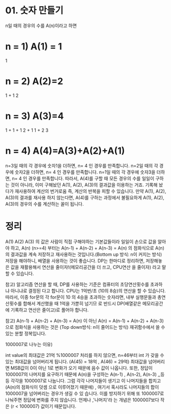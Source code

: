 # 01. 숫자 만들기

n일 때의 경우의 수를 A(n)이라고 하면

# n = 1)  A(1) = 1

1

# n = 2) A(2)=2

1 + 1
2

# n = 3) A(3)=4

1 + 1 + 1
2 + 1
1 + 2
3

# n = 4) A(4)=A(3)+A(2)+A(1)

n=3일 때의 각 경우에 숫자1을 더하면, n= 4 인 경우를 만족합니다.
n=2일 때의 각 경우에 숫자2을 더하면, n= 4 인 경우를 만족합니다.
n=1일 때의 각 경우에 숫자3을 더하면, n= 4 인 경우를 만족합니다.
따라서, A(4)를 구할 때 모든 경우의 수를 일일이 구하는 것이 아니라, 이미 구해놨던 A(1), A(2), A(3)의 결과값을 이용하는 거죠. 기록해 놨다가 재사용하여 계산의 번거로움 즉, 계산의 반복을 피할 수 있습니다.
만약 A(1), A(2), A(3)의 결과를 재사용 하지 않는다면, A(4)를 구하는 과정에서 불필요하게 A(1), A(2),
A(3)의 경우의 수를 계산하는 꼴이 됩니다.

# 정리

A(1) A(2) A(3) 의 값은 사람이 직접 구해야하는 기본값들이라 일일이 손으로 값을 알아야 하고,
A(n) (n>=4) 부터는 A(n-1) + A(n-2) + A(n-3) = A(n) 의 점화식으로 A(n)의 결과값을 계속 저장하고 재사용하는 것입니다.(Bottom up 방식: n이 커지는 방식)
저장을 해야하니, 배열을 사용하는 것이 좋습니다.
DP는 한마디로 정리하면, 저장해놓은 값을 재활용해서 연산을 줄이자!(메모리공간을 더 쓰고, CPU연산 을 줄이자) 라고 말할 수 있습니다.

참고)
알고리즘 연산을 할 때, DP를 사용하는 기준은 컴퓨터의 초당연산횟수를 초과하냐 아니냐로 결정된
다고 합니다. CPU는 1억번/초 (10의 8승)의 연산을 할 수 있습니다. 따라서, 이중 for문의 각 for문이 10
의 4승을 초과하는 숫자라면, 내부 실행문들과 총연산횟수를 합해서 계산했을 때 1억을 가뿐히 넘기므
로 반드시 DP(배열같은 메모리공간에 기록하고 연산은 줄이고)로 풀어야 합니다.

참고)
A(n-1) + A(n-2) + A(n-3) = A(n) 이 아닌 A(n) = A(n-1) + A(n-2) + A(n-3) 으로 점화식을 사용하는 것은
(Top down방식: n이 줄어드는 방식) 재귀함수에서 쓸 수 있는 분할 정복입니다.



1000007로 나누는 이유)

 int value의 최대값은 21억 %1000007 처리를 하지 않으면, n=46부터 int 가 갖을 수 있는 최대값을 넘어버리게 됩니다. (A(45) = 18억 , A(46) = 29억) 최대값을 넘어버리면 MSB값이 0이 아닌 1로 변화가 오기 때문에 음수 값이 나옵니다. 또한, 정답이 1000007의 나머지를 요구하기 때문에 A(n)을 구성하는 A(n-1) , A(n-2), A(n-3) ,,등등 각각을 1000007로 나눕니다. 그럼 각각 나머지들이 생기고 이 나머지들을 합치고(A(n)의 점화식이 덧셈 으로 이루어졌기 때문에) , 여기서 혹시라도 나머지들의 합이 1000007을 넘어버리는 경우가 생길 수 있 습니다. 이를 방지하기 위해 또 1000007로 나눠주면 정답에 변화를 주지 않습니다. 언제나 ,'나머지'라 는 개념은 1000007보다 작은 (r < 1000007) 값이기 때문입니다.